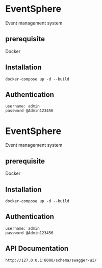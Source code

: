# EventSphere 

Event management system

## prerequisite 
Docker

## Installation
```
docker-compose up -d --build
```
## Authentication
```
username: admin
password @Admin123456
```

# EventSphere 

Event management system

## prerequisite 
Docker

## Installation
```
docker-compose up -d --build
```
## Authentication
```
username: admin
password @Admin123456
```
## API Documentation
```
http://127.0.0.1:8000/schema/swagger-ui/
```
